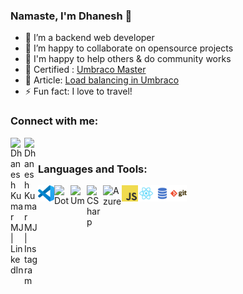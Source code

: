 ### Namaste, I'm Dhanesh 🙏




- 🔭 I’m a backend web developer
- 👯 I’m happy to collaborate on opensource projects
- 🏴󠁥󠁳󠁶󠁣󠁿 I'm happy to help others & do community works
- 🏅 Certified : [Umbraco Master](https://umbraco.com/training/certified-developers/developer/?id=78fc07a9-211a-4907-9ff4-592f51c4e25e)
- 📕 Article: [Load balancing in Umbraco](https://archive.24days.in/umbraco-cms/2021/azure-load-balancing/)
- ⚡ Fun fact: I love to travel!



### Connect with me:

[<img align="left" alt="Dhanesh Kumar MJ | LinkedIn" width="22px" src="https://cdn.jsdelivr.net/npm/simple-icons@v3/icons/linkedin.svg" />][linkedin]
[<img align="left" alt="Dhanesh Kumar MJ | Instagram" width="22px" src="https://cdn.jsdelivr.net/npm/simple-icons@v3/icons/instagram.svg" />][instagram]

<br />

### Languages and Tools:

<img align="left" alt="Visual Studio Code" width="26px" src="https://raw.githubusercontent.com/github/explore/80688e429a7d4ef2fca1e82350fe8e3517d3494d/topics/visual-studio-code/visual-studio-code.png" />
<img align="left" alt="Dot Net" width="26px" height="30px" src="https://user-images.githubusercontent.com/58848912/148544460-f498bb8d-fe7e-41ad-aa8d-66541661eb7a.png" />
<img align="left" alt="Umbraco" width="26px" height="30px" src="https://upload.wikimedia.org/wikipedia/commons/thumb/1/17/Cib-umbraco_%28CoreUI_Icons_v1.0.0%29.svg/1200px-Cib-umbraco_%28CoreUI_Icons_v1.0.0%29.svg.png" />
<img align="left" alt="CSharp" width="26px" src="https://upload.wikimedia.org/wikipedia/commons/thumb/0/0d/C_Sharp_wordmark.svg/1200px-C_Sharp_wordmark.svg.png" />
<img align="left" alt="Azure" width="30px" src="https://user-images.githubusercontent.com/2660262/42069843-48b884dc-7b97-11e8-9eae-ff18255369fa.png" /> 
<img align="left" alt="JavaScript" width="26px" src="https://raw.githubusercontent.com/github/explore/80688e429a7d4ef2fca1e82350fe8e3517d3494d/topics/javascript/javascript.png" /> 
<img align="left" alt="React" width="26px" src="https://raw.githubusercontent.com/github/explore/80688e429a7d4ef2fca1e82350fe8e3517d3494d/topics/react/react.png" />
<img align="left" alt="SQL" width="26px" src="https://raw.githubusercontent.com/github/explore/80688e429a7d4ef2fca1e82350fe8e3517d3494d/topics/sql/sql.png" />
<img align="left" alt="Git" width="26px" src="https://raw.githubusercontent.com/github/explore/80688e429a7d4ef2fca1e82350fe8e3517d3494d/topics/git/git.png" />



<br />


[instagram]: https://www.instagram.com/dhanesh.alive/
[linkedin]: https://www.linkedin.com/in/its-me-dhanesh-kumar-mj/

